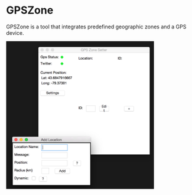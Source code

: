 # GPSZone
GPSZone is a tool that integrates predefined geographic zones and a GPS device.

<img src="https://raw.githubusercontent.com/brendan-kellam/GPSZone/master/Source%20Images/img_1.png" width="400" height="400">
